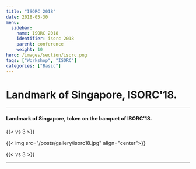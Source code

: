 ```yaml
---
title: "ISORC 2018"
date: 2018-05-30
menu:
  sidebar:
    name: ISORC 2018
    identifier: isorc 2018
    parent: conference
    weight: 10
hero: /images/section/isorc.png
tags: ["Workshop", "ISORC"]
categories: ["Basic"]
---
```

# Landmark of Singapore, ISORC'18.

---

#### Landmark of Singapore, token on the banquet of ISORC'18.

{{< vs 3 >}}

{{< img src="/posts/gallery/isorc18.jpg" align="center">}}

{{< vs 3 >}}

---
